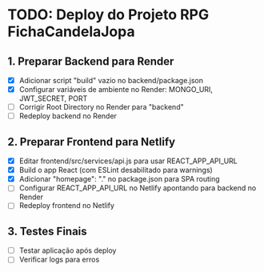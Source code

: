 # TODO: Deploy do Projeto RPG FichaCandelaJopa

## 1. Preparar Backend para Render
- [x] Adicionar script "build" vazio no backend/package.json
- [x] Configurar variáveis de ambiente no Render: MONGO_URI, JWT_SECRET, PORT
- [ ] Corrigir Root Directory no Render para "backend"
- [ ] Redeploy backend no Render

## 2. Preparar Frontend para Netlify
- [x] Editar frontend/src/services/api.js para usar REACT_APP_API_URL
- [x] Build o app React (com ESLint desabilitado para warnings)
- [x] Adicionar "homepage": "." no package.json para SPA routing
- [ ] Configurar REACT_APP_API_URL no Netlify apontando para backend no Render
- [ ] Redeploy frontend no Netlify

## 3. Testes Finais
- [ ] Testar aplicação após deploy
- [ ] Verificar logs para erros
